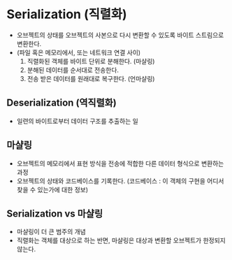 # Serialization (직렬화)
- 오브젝트의 상태를 오브젝트의 사본으로 다시 변환할 수 있도록 바이트 스트림으로 변환한다.
- (파일 혹은 메모리에서, 또는 네트워크 연결 사이)
	1. 직렬화된 객체를 바이트 단위로 분해한다. (마샬링)
	2. 분해된 데이터를 순서대로 전송한다.
	3. 전송 받은 데이터를 원래대로 복구한다. (언마샬링)

## Deserialization (역직렬화)
- 일련의 바이트로부터 데이터 구조를 추출하는 일

## 마샬링
- 오브젝트의 메모리에서 표현 방식을 전송에 적합한 다른 데이터 형식으로 변환하는 과정
- 오브젝트의 상태와 코드베이스를 기록한다. (코드베이스 : 이 객체의 구현을 어디서 찾을 수 있는가에 대한 정보)

## Serialization vs 마샬링
- 마샬링이 더 큰 범주의 개념
- 직렬화는 객체를 대상으로 하는 반면, 마샬링은 대상과 변환할 오브젝트가 한정되지 않는다.
